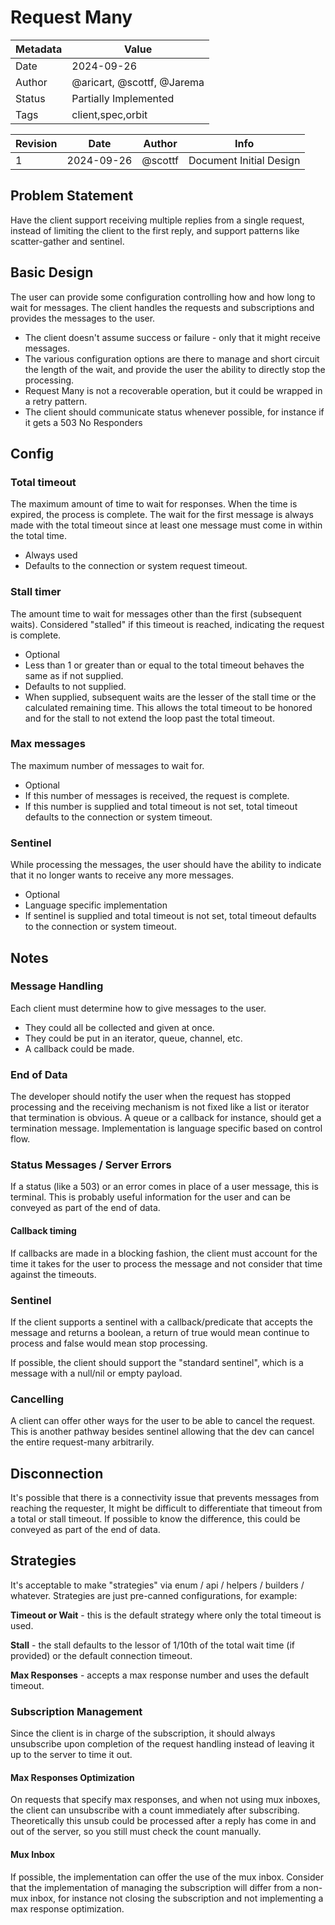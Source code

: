 # Request Many

| Metadata | Value                      |
|----------|----------------------------|
| Date     | 2024-09-26                 |
| Author   | @aricart, @scottf, @Jarema |
| Status   | Partially Implemented      |
| Tags     | client,spec,orbit         |

| Revision | Date       | Author    | Info                    |
|----------|------------|-----------|-------------------------|
| 1        | 2024-09-26 | @scottf   | Document Initial Design |

## Problem Statement

Have the client support receiving multiple replies from a single request, instead of limiting the client to the first reply,
and support patterns like scatter-gather and sentinel.

## Basic Design

The user can provide some configuration controlling how and how long to wait for messages.
The client handles the requests and subscriptions and provides the messages to the user.

* The client doesn't assume success or failure - only that it might receive messages.
* The various configuration options are there to manage and short circuit the length of the wait, 
and provide the user the ability to directly stop the processing.
* Request Many is not a recoverable operation, but it could be wrapped in a retry pattern.
* The client should communicate status whenever possible, for instance if it gets a 503 No Responders

## Config

### Total timeout

The maximum amount of time to wait for responses. When the time is expired, the process is complete.
The wait for the first message is always made with the total timeout since at least one message must come in within the total time.

* Always used
* Defaults to the connection or system request timeout.

### Stall timer

The amount time to wait for messages other than the first (subsequent waits). 
Considered "stalled" if this timeout is reached, indicating the request is complete.

* Optional
* Less than 1 or greater than or equal to the total timeout behaves the same as if not supplied.
* Defaults to not supplied.
* When supplied, subsequent waits are the lesser of the stall time or the calculated remaining time. 
This allows the total timeout to be honored and for the stall to not extend the loop past the total timeout.

### Max messages

The maximum number of messages to wait for. 
* Optional
* If this number of messages is received, the request is complete.
* If this number is supplied and total timeout is not set, total timeout defaults to the connection or system timeout.

### Sentinel

While processing the messages, the user should have the ability to indicate that it no longer wants to receive any more messages.
* Optional
* Language specific implementation
* If sentinel is supplied and total timeout is not set, total timeout defaults to the connection or system timeout.

## Notes

### Message Handling

Each client must determine how to give messages to the user.
* They could all be collected and given at once.
* They could be put in an iterator, queue, channel, etc.
* A callback could be made.

### End of Data

The developer should notify the user when the request has stopped processing and the receiving mechanism is not fixed like a list
or iterator that termination is obvious. A queue or a callback for instance, should get a termination message.
Implementation is language specific based on control flow.

### Status Messages / Server Errors

If a status (like a 503) or an error comes in place of a user message, this is terminal.
This is probably useful information for the user and can be conveyed as part of the end of data.

#### Callback timing

If callbacks are made in a blocking fashion, 
the client must account for the time it takes for the user to process the message 
and not consider that time against the timeouts.

### Sentinel

If the client supports a sentinel with a callback/predicate that accepts the message and returns a boolean, 
a return of true would mean continue to process and false would mean stop processing.

If possible, the client should support the "standard sentinel", which is a message with a null/nil or empty payload.

### Cancelling

A client can offer other ways for the user to be able to cancel the request. This is another pathway besides sentinel
allowing that the dev can cancel the entire request-many arbitrarily.

## Disconnection

It's possible that there is a connectivity issue that prevents messages from reaching the requester,
It might be difficult to differentiate that timeout from a total or stall timeout. 
If possible to know the difference, this could be conveyed as part of the end of data. 

## Strategies
It's acceptable to make "strategies" via enum / api / helpers / builders / whatever.
Strategies are just pre-canned configurations, for example:

**Timeout or Wait** - this is the default strategy where only the total timeout is used.

**Stall** - the stall defaults to the lessor of 1/10th of the total wait time (if provided) or the default connection timeout.

**Max Responses** - accepts a max response number and uses the default timeout.

### Subscription Management
Since the client is in charge of the subscription, it should always unsubscribe upon completion of the request handling instead of leaving it up to the server to time it out.

#### Max Responses Optimization
On requests that specify max responses, and when not using mux inboxes, the client can unsubscribe with a count immediately after subscribing.
Theoretically this unsub could be processed after a reply has come in and out of the server, so you still must check the count manually.

#### Mux Inbox
If possible, the implementation can offer the use of the mux inbox. 
Consider that the implementation of managing the subscription will differ from a non-mux inbox, 
for instance not closing the subscription and not implementing a max response optimization.   
